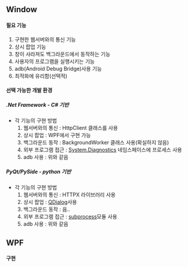 ## Window
#### 필요 기능
1. 구현한 웹서버와의 통신 기능
2. 상시 팝업 기능
3. 창이 사라져도 백그라운드에서 동작하는 기능
4. 사용자의 프로그램을 실행시키는 기능
5. adb(Android Debug Bridge)사용 기능
6. 최적화에 유리함(선택적)
#### 선택 가능한 개발 환경
##### .Net Framework - C# 기반
- 각 기능의 구현 방법
	1. 웹서버와의 통신 : HttpClient 클래스를 사용
	2. 상시 팝업 : WPF에서 구현 가능
	3. 백그라운드 동작 : BackgroundWorker 클래스 사용(확실하지 않음)
	4. 외부 프로그램 접근 : [System.Diagnostics](https://learn.microsoft.com/ko-kr/dotnet/api/system.diagnostics.process?view=net-8.0) 네임스페이스에 프로세스 사용
	5. adb 사용 : 위와 같음
##### PyQt/PySide - python 기반
- 각 기능의 구현 방법
	1. 웹서버와의 통신 : HTTPX 라이브러리 사용
	2. 상시 팝업 : [QDialog](https://doc.qt.io/qt-6/qdialog.html)사용
	3. 백그라운드 동작 : 음..
	4. 외부 프로그램 접근 : [subprocess](https://docs.python.org/ko/3/library/subprocess.html)모듈 사용
	5. adb 사용 : 위와 같음
## WPF
#### 구현

